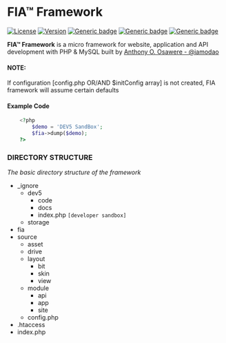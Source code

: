# FIA™ Framework
[![License](https://img.shields.io/badge/License-Apache%202.0-red.svg)](https://github.com/iamodao/fia/blob/master/LICENSE)
[![Version](https://img.shields.io/badge/Version-Evolving-yellow.svg)](https://github.com/iamodao/fia/releases/latest)
[![Generic badge](https://img.shields.io/badge/Wiki-Read-1abc9c.svg)](https://github.com/iamodao/fia/wiki)
[![Generic badge](https://img.shields.io/badge/Creator-OSAWERE™-green.svg)](https://www.osawere.com/)
[![Generic badge](https://img.shields.io/badge/LinkedIn-@iamodao-blue.svg)](https://www.linkedin.com/in/iamodao/)

**FIA™ Framework** is a micro framework for website, application and API development with PHP & MySQL built by [Anthony O. Osawere - @iamodao](https://www.twitter.com/iamodao)


#### NOTE:
If configuration [config.php OR/AND $initConfig array] is not created, FIA framework will assume certain defaults


#### Example Code
```php
	<?php
		$demo = 'DEV5 SandBox';
		$fia->dump($demo);
	?>
```



### DIRECTORY STRUCTURE
_The basic directory structure of the framework_

*	_ignore
	*	dev5
		*	code
		*	docs
		*	index.php `[developer sandbox]`
	*	storage
* fia
* source
	*	asset
	*	drive
	*	layout
		*	bit
		*	skin
		*	view
	*	module
		*	api
		*	app
		*	site
	*	config.php
* .htaccess
* index.php
